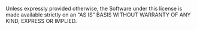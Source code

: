 
Unless expressly provided otherwise, the Software under this license is made available strictly on an “AS IS” BASIS WITHOUT WARRANTY OF ANY KIND, EXPRESS OR IMPLIED.
